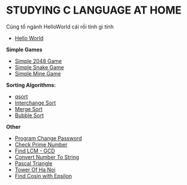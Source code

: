 # STUDYING C LANGUAGE AT HOME

Cúng tổ ngành HelloWorld cái rồi tính gì tính
- [Hello World](./Hello.c)

**Simple Games**
- [Simple 2048 Game](./2048_game.c)
- [Simple Snake Game](./snake_game.c)
- [Simple Mine Game](./mine_Game.c)

**Sorting Algorithms:**
- [qsort](./qsort.c)
- [Interchange Sort](./interChangeSort.c)
- [Merge Sort](./mergeSort.c)
- [Bubble Sort](./bubbleSort.c)


**Other**
- [Program Change Password](./program_Change_Password.c)
- [Check Prime Number](./isPrime.c)
- [Find LCM - GCD](./LCM_GCD.c)
- [Convert Number To String](./Convert_number_to_string.c)
- [Pascal Triangle](./pascal_triangle.c)
- [Tower Of Ha Noi](./TowerOfHaNoi.c)
- [Find Cosin with Epsilon](./Cos_Epsilon.c)